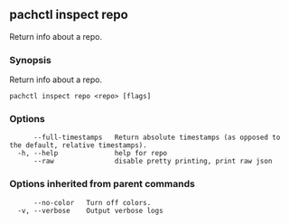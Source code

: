 ## pachctl inspect repo

Return info about a repo.

### Synopsis

Return info about a repo.

```
pachctl inspect repo <repo> [flags]
```

### Options

```
      --full-timestamps   Return absolute timestamps (as opposed to the default, relative timestamps).
  -h, --help              help for repo
      --raw               disable pretty printing, print raw json
```

### Options inherited from parent commands

```
      --no-color   Turn off colors.
  -v, --verbose    Output verbose logs
```
